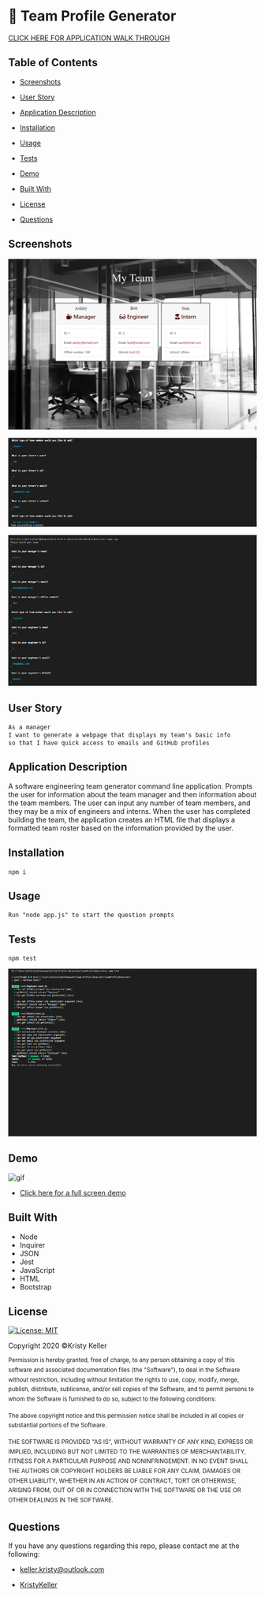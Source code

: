 # 👥 Team Profile Generator

 [CLICK HERE FOR APPLICATION WALK THROUGH](https://drive.google.com/file/d/1bhLu0rQtZ7xfDRMs5FQ1AdVNLG6L_58Y/view?usp=sharing)

## Table of Contents

* [Screenshots](#screenshots)

* [User Story](#user-story)

* [Application Description](#application-description)

* [Installation](#installation)

* [Usage](#usage)

* [Tests](#tests)

* [Demo](#demo)

* [Built With](#built-with)

* [License](#license)

* [Questions](#questions)
 
## Screenshots

![screenshot2](./Assets/Images/team-gen-screenshot.png)

![screenshot3](./Assets/Images/command-line-2.PNG)

![screenshot4](./Assets/Images/command-line-1.PNG)

## User Story
```
As a manager
I want to generate a webpage that displays my team's basic info
so that I have quick access to emails and GitHub profiles
```
## Application Description

 A software engineering team generator command line application. Prompts the user for information about the team manager and then information about the team members. The user can input any number of team members, and they may be a mix of engineers and interns. When the user has completed building the team, the application creates an HTML file that displays a formatted team roster based on the information provided by the user.

 ## Installation

 ```
 npm i
 ```
 
 ## Usage

 ```
Run "node app.js" to start the question prompts
 ```

 ## Tests

 ```
 npm test
 ```
  ![screenshot1](./Assets/Images/passed-tests.PNG) 

## Demo

![gif](https://media.giphy.com/media/u6Q8NXDwsKfRjwayo3/giphy.gif)

 * [Click here for a full screen demo](https://drive.google.com/file/d/1bhLu0rQtZ7xfDRMs5FQ1AdVNLG6L_58Y/view?usp=sharing)


## Built With

* Node
* Inquirer
* JSON
* Jest
* JavaScript
* HTML
* Bootstrap

## License

[![License: MIT](https://img.shields.io/badge/License-MIT-yellow.svg)](https://opensource.org/licenses/MIT)

Copyright 2020 ©Kristy Keller

<sup>Permission is hereby granted, free of charge, to any person obtaining a copy of this software and associated documentation files (the "Software"), to deal in the Software without restriction, including without limitation the rights to use, copy, modify, merge, publish, distribute, sublicense, and/or sell copies of the Software, and to permit persons to whom the Software is furnished to do so, subject to the following conditions:
  
<sup>The above copyright notice and this permission notice shall be included in all copies or substantial portions of the Software.
  
<sup>THE SOFTWARE IS PROVIDED "AS IS", WITHOUT WARRANTY OF ANY KIND, EXPRESS OR IMPLIED, INCLUDING BUT NOT LIMITED TO THE WARRANTIES OF MERCHANTABILITY, FITNESS FOR A PARTICULAR PURPOSE AND NONINFRINGEMENT. IN NO EVENT SHALL THE AUTHORS OR COPYRIGHT HOLDERS BE LIABLE FOR ANY CLAIM, DAMAGES OR OTHER LIABILITY, WHETHER IN AN ACTION OF CONTRACT, TORT OR OTHERWISE, ARISING FROM, OUT OF OR IN CONNECTION WITH THE SOFTWARE OR THE USE OR OTHER DEALINGS IN THE SOFTWARE.

## Questions

If you have any questions regarding this repo, please contact me at the following:

* <keller.kristy@outlook.com>

* [KristyKeller](https://github.com/KristyKeller)
